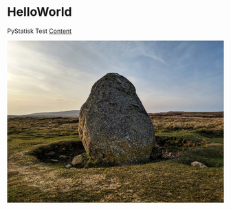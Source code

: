 <!--- -convert_greyscale -if jpeg_high -bg #f3ecde -->
# HelloWorld

PyStatisk Test [Content](http://fisksolar.ddns.net/)

![sample image](sample.jpeg)
